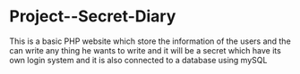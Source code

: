 # Project--Secret-Diary
This is a basic PHP website which store the information of the users and the can write any thing he wants to write and it will be a secret which have its own login system and it is also connected to a database using mySQL 
